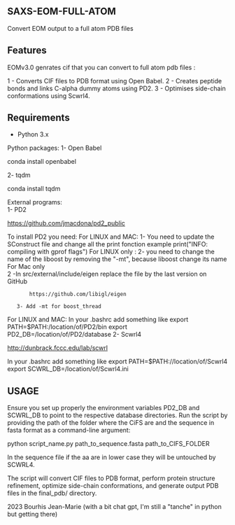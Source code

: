 ## SAXS-EOM-FULL-ATOM

Convert EOM output to a full atom PDB files 

## Features
EOMv3.0 genrates cif that you can convert to full atom pdb files :

1 - Converts CIF files to PDB format using Open Babel.
2 - Creates peptide bonds and links C-alpha dummy atoms using PD2.
3 - Optimises side-chain conformations using Scwrl4.

## Requirements
- Python 3.x
  
Python packages:
   1- Open Babel

conda install openbabel

   2- tqdm

conda install tqdm

External programs:  
    1- PD2

https://github.com/jmacdona/pd2_public

To install PD2 you need:
   For LINUX and MAC:
       1- You need to update the SConstruct file and change all the print fonction
       example print("INFO: compiling with gprof flags")
   For LINUX only :
       2- you need to change the name of the liboost by removing the "-mt", because liboost change its name
  For Mac only   
       2 -In src/external/include/eigen replace the file by the last version on GitHub

           https://github.com/libigl/eigen

       3- Add -mt for boost_thread

   For LINUX and MAC:
       In your .bashrc add something like
           export PATH=$PATH:/location/of/PD2/bin
           export PD2_DB=/location/of/PD2/database
 2- Scwrl4

 http://dunbrack.fccc.edu/lab/scwrl

 In your .bashrc add something like 
 export PATH=$PATH://location/of/Scwrl4
 export SCWRL_DB=/location/of/Scwrl4.ini

## USAGE 
 Ensure you set up properly the environment variables PD2_DB and SCWRL_DB to point to the respective database directories.
 Run the script by providing the path of the folder where the CiFS are and the sequence in fasta format as a command-line argument:

 python script_name.py path_to_sequence.fasta path_to_CIFS_FOLDER

 In the sequence file if the aa are in lower case they will be untouched by SCWRL4.

 The script will convert CIF files to PDB format, perform protein structure refinement, optimize side-chain conformations, and generate output PDB files 
 in the final_pdb/ directory.

2023 Bourhis Jean-Marie (with a bit chat gpt, I'm still a "tanche" in python but getting there)

